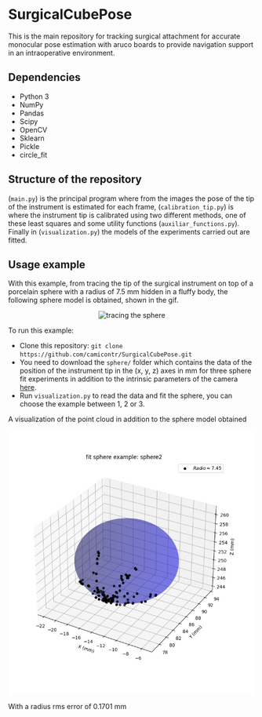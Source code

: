 # SurgicalCubePose
This is the main repository for tracking surgical attachment for accurate monocular pose estimation with aruco boards to provide navigation support in an intraoperative environment.

## Dependencies

* Python 3
* NumPy
* Pandas
* Scipy
* OpenCV
* Sklearn
* Pickle
* circle_fit

## Structure of the repository
(`main.py`) is the principal program where from the images the pose of the tip of the instrument is estimated for each frame, (`calibration_tip.py`) is where the instrument tip is calibrated using two different methods, one of these least squares and some utility functions (`auxiliar_functions.py`). Finally in (`visualization.py`) the models of the experiments carried out are fitted.

## Usage example
With this example, from tracing the tip of the surgical instrument on top of a porcelain sphere with a radius of 7.5 mm hidden in a fluffy body, the following sphere model is obtained, shown in the gif.

<p align="center">
    <img src="figures/tracing.gif" alt="tracing the sphere" width="300px"/>
</p>

To run this example:

* Clone this repository: `git clone https://github.com/camicontr/SurgicalCubePose.git`
* You need to download the `sphere/` folder which contains the data of the position of the instrument tip in the (x, y, z) axes in mm for three sphere fit experiments in addition to the intrinsic parameters of the camera [here](https://drive.google.com/drive/folders/1uhU6IE9X8NizRNrs7ECeyxzukqAC4v5q?usp=sharing).
* Run `visualization.py` to read the data and fit the sphere, you can choose the example between 1, 2 or 3.

A visualization of the point cloud in addition to the sphere model obtained 

<p align="center">
    <img src="figures/Sphere.jpeg" alt="Result of fit sphere" width="500px"/>
</p>
With a radius rms error of 0.1701 mm 
